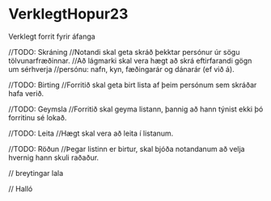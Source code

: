 ﻿# VerklegtHopur23
Verklegt forrit fyrir áfanga

//TODO: Skráning
//Notandi skal geta skráð þekktar persónur úr sögu tölvunarfræðinnar. 
//Að lágmarki skal vera hægt að skrá eftirfarandi gögn um sérhverja 
//persónu: nafn, kyn, fæðingarár og dánarár (ef við á).


//TODO: Birting
//Forritið skal geta birt lista af þeim persónum sem skráðar hafa verið.


//TODO: Geymsla
//Forritið skal geyma listann, þannig að hann týnist ekki þó forritinu sé lokað.


//TODO: Leita
//Hægt skal vera að leita í listanum.


//TODO: Röðun
//Þegar listinn er birtur, skal bjóða notandanum að velja hvernig hann skuli raðaður.

// breytingar lala

// Halló 